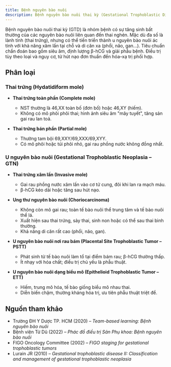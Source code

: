 ```yaml
---
title: Bệnh nguyên bào nuôi
description: Bệnh nguyên bào nuôi thai kỳ (Gestational Trophoblastic Disease – GTD) là một nhóm bệnh lý đặc trưng bởi sự tăng sinh bất thường của tế bào nguyên bào nuôi (lớp tế bào phát triển thành nhau thai), có thể là lành tính hoặc ác tính, với khả năng di căn xa.
---
```


Bệnh nguyên bào nuôi thai kỳ (GTD) là nhóm bệnh có sự tăng sinh bất thường của các nguyên bào nuôi liên quan đến thai nghén. Mặc dù đa số là lành tính (thai trứng), nhưng có thể tiến triển thành u nguyên bào nuôi ác tính với khả năng xâm lấn tại chỗ và di căn xa (phổi, não, gan...). Tiêu chuẩn chẩn đoán bao gồm siêu âm, định lượng β-hCG và giải phẫu bệnh. Điều trị tùy theo loại và nguy cơ, từ hút nạo đơn thuần đến hóa–xạ trị phối hợp.

## Phân loại

### Thai trứng (Hydatidiform mole)

- **Thai trứng toàn phần (Complete mole)**

  - NST thường là 46,XX toàn bố (đơn bố) hoặc 46,XY (hiếm).
  - Không có mô phôi phôi thai; hình ảnh siêu âm "mây tuyết", tăng sản gai rau lan toả.

- **Thai trứng bán phần (Partial mole)**

  - Thường tam bội 69,XXY/69,XXX/69,XYY.
  - Có mô phôi hoặc túi phôi nhỏ, gai rau phồng nước không đồng nhất.

### U nguyên bào nuôi (Gestational Trophoblastic Neoplasia – GTN)

- **Thai trứng xâm lấn (Invasive mole)**

  - Gai rau phồng nước xâm lấn vào cơ tử cung, đôi khi lan ra mạch máu.
  - β-hCG kéo dài hoặc tăng sau hút nạo.

- **Ung thư nguyên bào nuôi (Choriocarcinoma)**

  - Không còn mô gai rau; toàn tế bào nuôi thể trung tâm và tế bào nuôi thể lá.
  - Xuất hiện sau thai trứng, sảy thai, sinh non hoặc có thể sau thai bình thường.
  - Khả năng di căn rất cao (phổi, não, gan).

- **U nguyên bào nuôi nơi rau bám (Placental Site Trophoblastic Tumor – PSTT)**

  - Phát sinh từ tế bào nuôi làm tổ tại điểm bám rau; β-hCG thường thấp.
  - Ít nhạy với hóa chất; điều trị chủ yếu là phẫu thuật.

- **U nguyên bào nuôi dạng biểu mô (Epithelioid Trophoblastic Tumor – ETT)**

  - Hiếm, trung mô hóa, tế bào giống biểu mô nhau thai.
  - Diễn biến chậm, thường kháng hóa trị, ưu tiên phẫu thuật triệt để.

## Nguồn tham khảo

- Trường ĐH Y Dược TP. HCM (2020) – _Team-based learning: Bệnh nguyên bào nuôi_
- Bệnh viện Từ Dũ (2022) – _Phác đồ điều trị Sản Phụ khoa: Bệnh nguyên bào nuôi_
- FIGO Oncology Committee (2002) – _FIGO staging for gestational trophoblastic tumors_
- Lurain JR (2010) – _Gestational trophoblastic disease II: Classification and management of gestational trophoblastic neoplasia_
